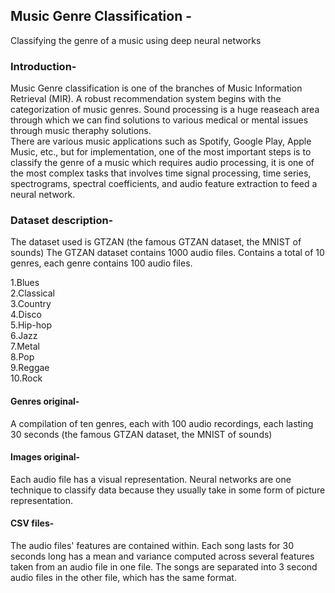 ## Music Genre Classification -
Classifying the genre of a music using deep neural networks

### Introduction-
Music Genre classification is one of the branches of Music Information Retrieval (MIR). 
A robust recommendation system begins with the categorization of music genres. Sound processing is a huge reaseach area 
through which we can find solutions to various medical or mental issues through music theraphy solutions.<br>
There are various music applications such as Spotify, Google Play, Apple Music, etc., but for implementation, one of the most 
important steps is to classify the genre of a music which requires audio processing, it is one of the most complex tasks that 
involves time signal processing, time series, spectrograms, spectral coefficients, and audio feature extraction to feed a neural network.

### Dataset description-
The dataset used is GTZAN (the famous GTZAN dataset, the MNIST of sounds)
The GTZAN dataset contains 1000 audio files. Contains a total of 10 genres, each genre contains 100 audio files.<br>

1.Blues<br>
2.Classical<br>
3.Country<br>
4.Disco<br>
5.Hip-hop<br>
6.Jazz<br>
7.Metal<br>
8.Pop<br>
9.Reggae<br>
10.Rock<br>

#### Genres original-
A compilation of ten genres, each with 100 audio recordings, each lasting 30 seconds (the famous GTZAN dataset, the MNIST of sounds)

#### Images original-
Each audio file has a visual representation. Neural networks are one technique to classify data because 
they usually take in some form of picture representation.

#### CSV files-
The audio files' features are contained within. Each song lasts for 30 seconds long has a mean and variance 
computed across several features taken from an audio file in one file. The songs are separated into 3 second 
audio files in the other file, which has the same format.

